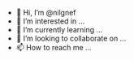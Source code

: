 - 👋 Hi, I’m @nilgnef
- 👀 I’m interested in ...
- 🌱 I’m currently learning ...
- 💞️ I’m looking to collaborate on ...
- 📫 How to reach me ...

<!---
nilgnef/nilgnef is a ✨ special ✨ repository because its `README.md` (this file) appears on your GitHub profile.
You can click the Preview link to take a look at your changes.
--->
